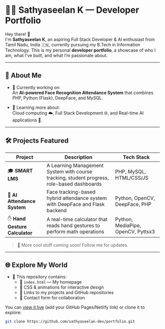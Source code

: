 # 👨‍💻 Sathyaseelan K — Developer Portfolio

Hey there! 👋  
I'm **Sathyaseelan K**, an aspiring Full Stack Developer & AI enthusiast from Tamil Nadu, India 🇮🇳, currently pursuing my B.Tech in Information Technology. This is my personal **developer portfolio**, a showcase of who I am, what I’ve built, and what I’m passionate about.

---

## 🚀 About Me

- 🔭 Currently working on:  
  An **AI-powered Face Recognition Attendance System** that combines PHP, Python (Flask), DeepFace, and MySQL.

- 🌱 Learning more about:  
  Cloud computing ☁️, Full Stack Development 🌐, and Real-time AI applications 🧠.

---

## 🛠️ Projects Featured

| Project | Description | Tech Stack |
|--------|-------------|------------|
| 🎓 **SMART LMS** | A Learning Management System with course tracking, student progress, role-based dashboards | PHP, MySQL, HTML/CSS/JS |
| 🧠 **AI Attendance System** | Face tracking-based hybrid attendance system with DeepFace and Flask backend | Python, OpenCV, DeepFace, PHP |
| ✋ **Hand Gesture Calculator** | A real-time calculator that reads hand gestures to perform math operations | Python, MediaPipe, OpenCV, Pyttsx3 |

> 🧪 More cool stuff coming soon! Follow me for updates.

---

## 🌐 Explore My World

- 📂 This repository contains:
  - 📁 `index.html` — My homepage
  - 🎨 CSS & animations for interactive design
  - 🔗 Links to my projects and GitHub repositories
  - 💌 Contact form for collaboration

You can [view it live](https://sathyaseelan2006.github.io/myportfolio/) (add your GitHub Pages/Netlify link) or clone it to explore:

```bash
git clone https://github.com/sathyaseelan-dev/portfolio.git
